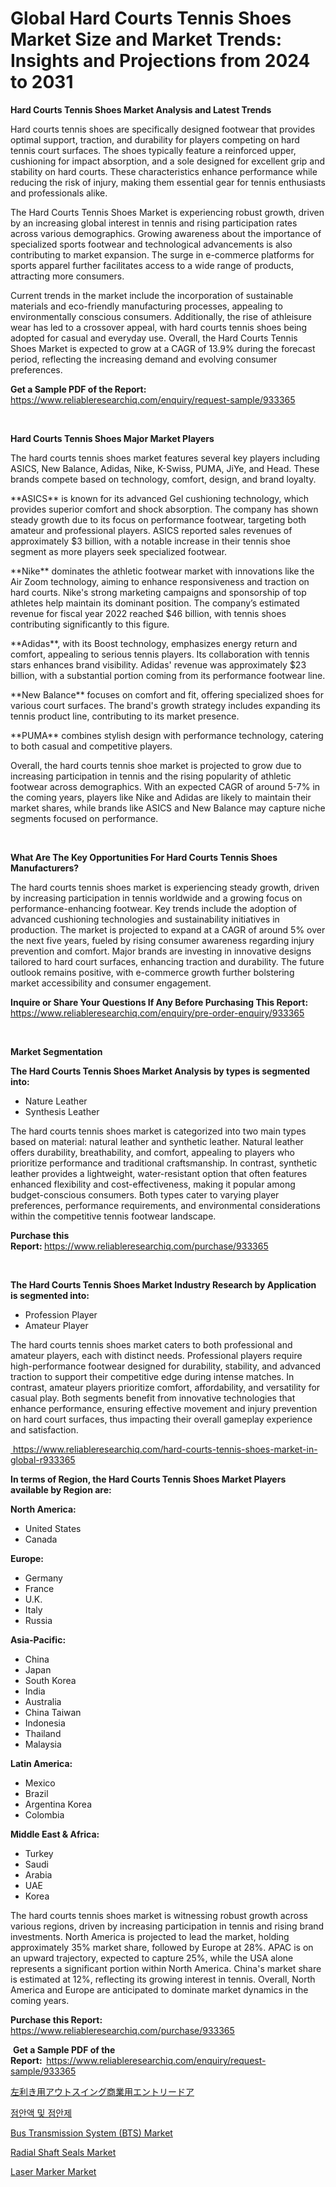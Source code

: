 <p><h1>Global Hard Courts Tennis Shoes Market Size and Market Trends: Insights and Projections from 2024 to 2031</h1></p><p><strong>Hard Courts Tennis Shoes Market Analysis and Latest Trends</strong></p>
<p><p>Hard courts tennis shoes are specifically designed footwear that provides optimal support, traction, and durability for players competing on hard tennis court surfaces. The shoes typically feature a reinforced upper, cushioning for impact absorption, and a sole designed for excellent grip and stability on hard courts. These characteristics enhance performance while reducing the risk of injury, making them essential gear for tennis enthusiasts and professionals alike.</p><p>The Hard Courts Tennis Shoes Market is experiencing robust growth, driven by an increasing global interest in tennis and rising participation rates across various demographics. Growing awareness about the importance of specialized sports footwear and technological advancements is also contributing to market expansion. The surge in e-commerce platforms for sports apparel further facilitates access to a wide range of products, attracting more consumers.</p><p>Current trends in the market include the incorporation of sustainable materials and eco-friendly manufacturing processes, appealing to environmentally conscious consumers. Additionally, the rise of athleisure wear has led to a crossover appeal, with hard courts tennis shoes being adopted for casual and everyday use. Overall, the Hard Courts Tennis Shoes Market is expected to grow at a CAGR of 13.9% during the forecast period, reflecting the increasing demand and evolving consumer preferences.</p></p>
<p><strong>Get a Sample PDF of the Report:&nbsp;</strong> <a href="https://www.reliableresearchiq.com/enquiry/request-sample/933365">https://www.reliableresearchiq.com/enquiry/request-sample/933365</a></p>
<p>&nbsp;</p>
<p><strong>Hard Courts Tennis Shoes Major Market Players</strong></p>
<p><p>The hard courts tennis shoes market features several key players including ASICS, New Balance, Adidas, Nike, K-Swiss, PUMA, JiYe, and Head. These brands compete based on technology, comfort, design, and brand loyalty.</p><p>**ASICS** is known for its advanced Gel cushioning technology, which provides superior comfort and shock absorption. The company has shown steady growth due to its focus on performance footwear, targeting both amateur and professional players. ASICS reported sales revenues of approximately $3 billion, with a notable increase in their tennis shoe segment as more players seek specialized footwear.</p><p>**Nike** dominates the athletic footwear market with innovations like the Air Zoom technology, aiming to enhance responsiveness and traction on hard courts. Nike's strong marketing campaigns and sponsorship of top athletes help maintain its dominant position. The company’s estimated revenue for fiscal year 2022 reached $46 billion, with tennis shoes contributing significantly to this figure.</p><p>**Adidas**, with its Boost technology, emphasizes energy return and comfort, appealing to serious tennis players. Its collaboration with tennis stars enhances brand visibility. Adidas' revenue was approximately $23 billion, with a substantial portion coming from its performance footwear line.</p><p>**New Balance** focuses on comfort and fit, offering specialized shoes for various court surfaces. The brand's growth strategy includes expanding its tennis product line, contributing to its market presence.</p><p>**PUMA** combines stylish design with performance technology, catering to both casual and competitive players. </p><p>Overall, the hard courts tennis shoe market is projected to grow due to increasing participation in tennis and the rising popularity of athletic footwear across demographics. With an expected CAGR of around 5-7% in the coming years, players like Nike and Adidas are likely to maintain their market shares, while brands like ASICS and New Balance may capture niche segments focused on performance.</p></p>
<p>&nbsp;</p>
<p><strong>What Are The Key Opportunities For Hard Courts Tennis Shoes Manufacturers?</strong></p>
<p><p>The hard courts tennis shoes market is experiencing steady growth, driven by increasing participation in tennis worldwide and a growing focus on performance-enhancing footwear. Key trends include the adoption of advanced cushioning technologies and sustainability initiatives in production. The market is projected to expand at a CAGR of around 5% over the next five years, fueled by rising consumer awareness regarding injury prevention and comfort. Major brands are investing in innovative designs tailored to hard court surfaces, enhancing traction and durability. The future outlook remains positive, with e-commerce growth further bolstering market accessibility and consumer engagement.</p></p>
<p><strong>Inquire or Share Your Questions If Any Before Purchasing This Report:</strong> <a href="https://www.reliableresearchiq.com/enquiry/pre-order-enquiry/933365">https://www.reliableresearchiq.com/enquiry/pre-order-enquiry/933365</a></p>
<p>&nbsp;</p>
<p><strong>Market Segmentation</strong></p>
<p><strong>The Hard Courts Tennis Shoes Market Analysis by types is segmented into:</strong></p>
<p><ul><li>Nature Leather</li><li>Synthesis Leather</li></ul></p>
<p><p>The hard courts tennis shoes market is categorized into two main types based on material: natural leather and synthetic leather. Natural leather offers durability, breathability, and comfort, appealing to players who prioritize performance and traditional craftsmanship. In contrast, synthetic leather provides a lightweight, water-resistant option that often features enhanced flexibility and cost-effectiveness, making it popular among budget-conscious consumers. Both types cater to varying player preferences, performance requirements, and environmental considerations within the competitive tennis footwear landscape.</p></p>
<p><strong>Purchase this Report:&nbsp;</strong><a href="https://www.reliableresearchiq.com/purchase/933365">https://www.reliableresearchiq.com/purchase/933365</a></p>
<p>&nbsp;</p>
<p><strong>The Hard Courts Tennis Shoes Market Industry Research by Application is segmented into:</strong></p>
<p><ul><li>Profession Player</li><li>Amateur Player</li></ul></p>
<p><p>The hard courts tennis shoes market caters to both professional and amateur players, each with distinct needs. Professional players require high-performance footwear designed for durability, stability, and advanced traction to support their competitive edge during intense matches. In contrast, amateur players prioritize comfort, affordability, and versatility for casual play. Both segments benefit from innovative technologies that enhance performance, ensuring effective movement and injury prevention on hard court surfaces, thus impacting their overall gameplay experience and satisfaction.</p></p>
<p><a href="https://www.reliableresearchiq.com/hard-courts-tennis-shoes-market-in-global-r933365">&nbsp;https://www.reliableresearchiq.com/hard-courts-tennis-shoes-market-in-global-r933365</a></p>
<p><strong>In terms of Region, the Hard Courts Tennis Shoes Market Players available by Region are:</strong></p>
<p>
    <p> <strong> North America: </strong>
        <ul>
            <li>United States</li>
            <li>Canada</li>
        </ul>
        </p> 
    <p> <strong> Europe: </strong>
        <ul>
            <li>Germany</li>
            <li>France</li>
            <li>U.K.</li>
            <li>Italy</li>
            <li>Russia</li>
        </ul>
        </p> 
    <p> <strong> Asia-Pacific: </strong>
        <ul>
            <li>China</li>
            <li>Japan</li>
            <li>South Korea</li>
            <li>India</li>
            <li>Australia</li>
            <li>China Taiwan</li>
            <li>Indonesia</li>
            <li>Thailand</li>
            <li>Malaysia</li>
        </ul>
        </p> 
    <p> <strong> Latin America: </strong>
        <ul>
            <li>Mexico</li>
            <li>Brazil</li>
            <li>Argentina Korea</li>
            <li>Colombia</li>
        </ul>
        </p> 
    <p> <strong> Middle East & Africa: </strong>
        <ul>
            <li>Turkey</li>
            <li>Saudi</li>
            <li>Arabia</li>
            <li>UAE</li>
            <li>Korea</li>
        </ul>
    </p>
    </p>
<p><p>The hard courts tennis shoes market is witnessing robust growth across various regions, driven by increasing participation in tennis and rising brand investments. North America is projected to lead the market, holding approximately 35% market share, followed by Europe at 28%. APAC is on an upward trajectory, expected to capture 25%, while the USA alone represents a significant portion within North America. China's market share is estimated at 12%, reflecting its growing interest in tennis. Overall, North America and Europe are anticipated to dominate market dynamics in the coming years.</p></p>
<p><strong>Purchase this Report: </strong><a href="https://www.reliableresearchiq.com/purchase/933365">https://www.reliableresearchiq.com/purchase/933365</a></p>
<p>&nbsp;<strong>Get a Sample PDF of the Report:&nbsp;&nbsp;</strong><a href="https://www.reliableresearchiq.com/enquiry/request-sample/933365">https://www.reliableresearchiq.com/enquiry/request-sample/933365</a></p>
<p><strong></strong></p>
<p><p><a href="https://medium.com/@isnamukti10_96948/left-handed-outswing-commercial-entry-door-market-%E3%81%AF-%E3%82%B3%E3%82%B9%E3%83%88%E7%AE%A1%E7%90%86%E3%81%A8%E5%8A%B9%E7%8E%87%E5%90%91%E4%B8%8A%E3%82%92%E5%84%AA%E5%85%88%E3%81%97%E3%81%BE%E3%81%99-f4048f80b6dd">左利き用アウトスイング商業用エントリードア</a></p><p><a href="https://medium.com/@nikki.bettison/%EC%95%88%EC%95%BD-%EB%B0%8F-%EC%95%88%EC%97%B0%EA%B3%A0-%EC%8B%9C%EC%9E%A5-%EB%8F%99%ED%96%A5-%EC%9D%91%EC%9A%A9-%EB%B6%84%EC%95%BC-%EB%B0%8F-%EC%A7%80%EC%97%AD-%EC%8B%9C%EC%9E%A5-%ED%86%B5%EC%B0%B0%EB%A0%A5%EC%9D%98-%EC%A3%BC%EC%9A%94-%EC%9B%90%EC%9D%B8-2024-2031-b0196fe45ddd">점안액 및 점안제</a></p><p><a href="https://issuu.com/reportprime-2/docs/bus-transmission-system-bts-market-_f06e9eaa6c7bd9">Bus Transmission System (BTS) Market</a></p><p><a href="https://www.linkedin.com/pulse/radial-shaft-seals-market-size-type-single-lip-sealsdouble-mu2ye?trackingId=1khqm1tVRyaKs%2FUsAY298g%3D%3D">Radial Shaft Seals Market</a></p><p><a href="https://medium.com/@richard_ellings/the-global-laser-marker-market-is-expected-to-witness-a-compound-annual-growth-rate-cagr-of-11-8-72381197fd3c">Laser Marker Market</a></p></p>